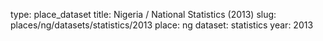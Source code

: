 type: place_dataset
title: Nigeria / National Statistics (2013)
slug: places/ng/datasets/statistics/2013
place: ng
dataset: statistics
year: 2013
